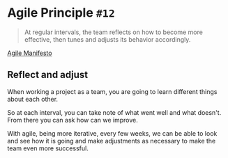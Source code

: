 # Agile Principle `#12`

> At regular intervals, the team reflects on how to become more
> effective, then tunes and adjusts its behavior accordingly.

[Agile Manifesto](https://agilemanifesto.org)

## Reflect and adjust

When working a project as a team, you are going to learn different
things about each other.

So at each interval, you can take note of what went well and what
doesn't. From there you can ask how can we improve.

With agile, being more iterative, every few weeks, we can be able to
look and see how it is going and make adjustments as necessary to make
the team even more successful.
